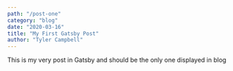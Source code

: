 ```yaml
---
path: "/post-one"
category: "blog"
date: "2020-03-16"
title: "My First Gatsby Post"
author: "Tyler Campbell"
---
```


This is my very post in Gatsby and should be the only one displayed in blog
